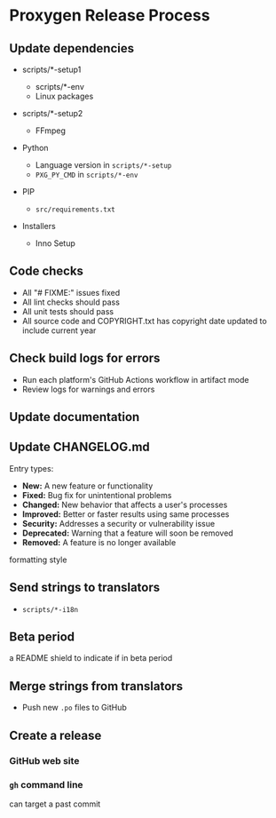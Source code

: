 # Proxygen Release Process

## Update dependencies

- scripts/*-setup1
  - scripts/*-env
  - Linux packages

- scripts/*-setup2
  - FFmpeg

- Python
  - Language version in `scripts/*-setup`
  - `PXG_PY_CMD` in `scripts/*-env`

- PIP
  - `src/requirements.txt`

- Installers
  - Inno Setup

## Code checks

- All "# FIXME:" issues fixed
- All lint checks should pass
- All unit tests should pass
- All source code and COPYRIGHT.txt has copyright date updated to include current year

## Check build logs for errors

- Run each platform's GitHub Actions workflow in artifact mode
- Review logs for warnings and errors

## Update documentation

## Update CHANGELOG.md

Entry types:

- **New:** A new feature or functionality
- **Fixed:** Bug fix for unintentional problems
- **Changed:** New behavior that affects a user's processes
- **Improved:** Better or faster results using same processes
- **Security:** Addresses a security or vulnerability issue
- **Deprecated:** Warning that a feature will soon be removed
- **Removed:** A feature is no longer available

formatting style

## Send strings to translators

- `scripts/*-i18n`

## Beta period

a README shield to indicate if in beta period

## Merge strings from translators

- Push new `.po` files to GitHub

## Create a release

### GitHub web site

### `gh` command line

can target a past commit

